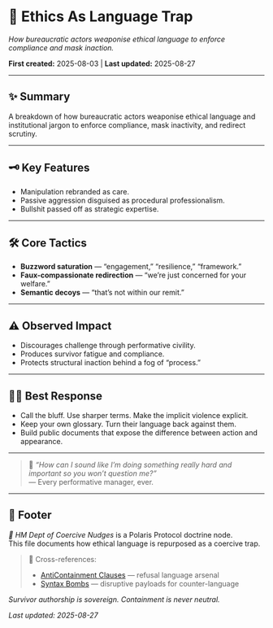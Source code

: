 # 📄 Ethics As Language Trap  

*How bureaucratic actors weaponise ethical language to enforce compliance and mask inaction.*  

**First created:** 2025-08-03 | **Last updated:** 2025-08-27

---

## ✨ Summary  

A breakdown of how bureaucratic actors weaponise ethical language and institutional jargon to enforce compliance, mask inactivity, and redirect scrutiny.  

---

## 🗝️ Key Features  
- Manipulation rebranded as care.  
- Passive aggression disguised as procedural professionalism.  
- Bullshit passed off as strategic expertise.  

---

## 🛠 Core Tactics  
- **Buzzword saturation** — “engagement,” “resilience,” “framework.”  
- **Faux-compassionate redirection** — “we’re just concerned for your welfare.”  
- **Semantic decoys** — “that’s not within our remit.”  

---

## ⚠️ Observed Impact  
- Discourages challenge through performative civility.  
- Produces survivor fatigue and compliance.  
- Protects structural inaction behind a fog of “process.”  

---

## 🐦‍🔥 Best Response  
- Call the bluff. Use sharper terms. Make the implicit violence explicit.  
- Keep your own glossary. Turn their language back against them.  
- Build public documents that expose the difference between action and appearance.  

---

> 💬 *“How can I sound like I’m doing something really hard and important so you won’t question me?”*  
> — Every performative manager, ever.  

---

## 🏮 Footer  

*🧠 HM Dept of Coercive Nudges* is a Polaris Protocol doctrine node.  
This file documents how ethical language is repurposed as a coercive trap.  

> 📡 Cross-references:  
> - [AntiContainment Clauses](../../AntiContainment_Clauses/README.md) — refusal language arsenal  
> - [Syntax Bombs](../../Syntax_Bombs/README.md) — disruptive payloads for counter-language  

*Survivor authorship is sovereign. Containment is never neutral.*  

_Last updated: 2025-08-27_  
